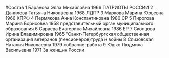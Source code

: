#Состав
1 Баранова Элла Михайловна 1966 ПАТРИОТЫ РОССИИ
2 Данилова Татьяна Николаевна 1968 ЛДПР
3 Маркова Марина Юрьевна 1966 КПРФ
4 Пермякова Анна Константиновна 1980 СР
5 Пирогова Марина Борисовна 1958 представительный орган муниципального образования
6 Сараева Екатерина Михайловна 1986 ЕР
7 Скопцова Ирина Владимировна 1965 \"Санкт-Петербургская общественная организация ветеранов (пенсионеров)труда и войны
8 Слизовская Наталия Николаевна 1979 собрание-работа
9 Юшко Людмила Васильевна 1971 За женщин России
